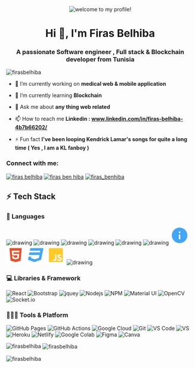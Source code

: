 <div align="center" ><img  height="50%" width="100%" alt="welcome to my profile!" src="https://cryptoslate.com/wp-content/uploads/2019/06/ethereum-long-cover.jpg"></div>
<h1 align="center">Hi 👋, I'm Firas Belhiba</h1>
<h3 align="center">A passionate Software engineer , Full stack & Blockchain developer from Tunisia</h3>



<p align="left"> <img src="https://komarev.com/ghpvc/?username=firasbelhiba&label=Profile%20views&color=0e75b6&style=flat" alt="firasbelhiba" /> </p>

- 🔭 I’m currently working on **medical web & mobile application**

- 🌱 I’m currently learning **Blockchain**

- 💬 Ask me about **any thing web related**

- 📫 How to reach me **Linkedin : www.linkedin.com/in/firas-belhiba-4b7b66202/**

- ⚡ Fun fact **I've been looping Kendrick Lamar's songs for quite a long time ( Yes , I am a KL fanboy )**

<h3 align="left">Connect with me:</h3>
<p align="left">
<a href="https://linkedin.com/in/firas belhiba" target="blank"><img align="center" src="https://raw.githubusercontent.com/rahuldkjain/github-profile-readme-generator/master/src/images/icons/Social/linked-in-alt.svg" alt="firas belhiba" height="30" width="40" /></a>
<a href="https://fb.com/firas ben hiba" target="blank"><img align="center" src="https://raw.githubusercontent.com/rahuldkjain/github-profile-readme-generator/master/src/images/icons/Social/facebook.svg" alt="firas ben hiba" height="30" width="40" /></a>
<a href="https://instagram.com/firas_benhiba" target="blank"><img align="center" src="https://raw.githubusercontent.com/rahuldkjain/github-profile-readme-generator/master/src/images/icons/Social/instagram.svg" alt="firas_benhiba" height="30" width="40" /></a>
<!-- <a href="https://www.leetcode.com/firasbelhiba" target="blank"><img align="center" src="https://raw.githubusercontent.com/rahuldkjain/github-profile-readme-generator/master/src/images/icons/Social/leet-code.svg" alt="firasbelhiba" height="30" width="40" /></a> -->
</p>

## ⚡ Tech Stack

### 🚀 Languages

<span>
<img src="https://upload.wikimedia.org/wikipedia/commons/thumb/6/6a/JavaScript-logo.png/600px-JavaScript-logo.png" alt="drawing" width="50"/>
<img src="https://bloqchain.ca/wp-content/uploads/2014/10/make-etheruem-smart-contracts-using-solidity-for-your-needs.jpeg" alt="drawing" width="50"/>
<img src="https://github.com/amandewatnitrr/amandewatnitrr/blob/main/imgs/raspberry-pi.svg" alt="drawing" width="50"/>
<img src="https://github.com/amandewatnitrr/amandewatnitrr/blob/main/imgs/php-1.svg" alt="drawing" width="50"/>
<img src="https://github.com/amandewatnitrr/amandewatnitrr/blob/main/imgs/python-5.svg" alt="drawing" width="50"/>
<img src="https://github.com/amandewatnitrr/amandewatnitrr/blob/main/imgs/mysql-6.svg" alt="drawing" width="50"/>
<img src="https://github.com/amandewatnitrr/amandewatnitrr/blob/main/imgs/readme.svg" alt="drawing" width="50"/>
<img src="https://github.com/amandewatnitrr/amandewatnitrr/blob/main/imgs/html.svg" alt="drawing" width="50"/>
<img src="https://github.com/amandewatnitrr/amandewatnitrr/blob/main/imgs/css.svg" alt="drawing" width="50"/>
<img src="https://github.com/amandewatnitrr/amandewatnitrr/blob/main/imgs/javascript.svg" alt="drawing" width="50"/>
<img src="https://github.com/amandewatnitrr/amandewatnitrr/blob/main/imgs/wolfram-language.svg" alt="drawing" width="50"/>
 </span>


### 💻 Libraries & Framework

![React](https://img.shields.io/badge/React-20232A?style=for-the-badge&logo=react&logoColor=61DAFB)
![Bootstrap](https://img.shields.io/badge/Bootstrap-563D7C?style=for-the-badge&logo=bootstrap&logoColor=white)
![jquey](https://img.shields.io/badge/jQuery-0769AD?style=for-the-badge&logo=jquery&logoColor=white)
![Nodejs](https://img.shields.io/badge/Node.js-339933?style=for-the-badge&logo=nodedotjs&logoColor=white)
![NPM](https://img.shields.io/badge/npm-CB3837?style=for-the-badge&logo=npm&logoColor=white)
![Material UI](https://img.shields.io/badge/Material--UI-0081CB?style=for-the-badge&logo=material-ui&logoColor=white)
![OpenCV](https://img.shields.io/badge/OpenCV-27338e?style=for-the-badge&logo=OpenCV&logoColor=white)
![Socket.io](https://img.shields.io/badge/Socket.io-010101?&style=for-the-badge&logo=Socket.io&logoColor=white)

### 🧑🏻‍💻 Tools & Platform

![GitHub Pages](https://img.shields.io/badge/GitHub_Pages-100000?style=for-the-badge&logo=github&logoColor=white)
![GitHub Actions](https://img.shields.io/badge/GitHub_Actions-2088FF?style=for-the-badge&logo=github-actions&logoColor=white)
![Google Cloud](https://img.shields.io/badge/Google_Cloud-4285F4?style=for-the-badge&logo=google-cloud&logoColor=white)
![Git](https://img.shields.io/badge/Git-F05032?style=for-the-badge&logo=git&logoColor=white)
![VS Code](https://img.shields.io/badge/Visual_Studio_Code-0078D4?style=for-the-badge&logo=visual%20studio%20code&logoColor=white)
![VS](https://img.shields.io/badge/Visual_Studio-5C2D91?style=for-the-badge&logo=visual%20studio&logoColor=white)
![Heroku](https://img.shields.io/badge/Heroku-430098?style=for-the-badge&logo=heroku&logoColor=white)
![Netlify](https://img.shields.io/badge/Netlify-00C7B7?style=for-the-badge&logo=netlify&logoColor=white)
![Google Colab](https://img.shields.io/badge/Colab-F9AB00?style=for-the-badge&logo=googlecolab&color=525252)
![Figma](https://img.shields.io/badge/Figma-F24E1E?style=for-the-badge&logo=figma&logoColor=white)
![Canva](https://img.shields.io/badge/Canva-%2300C4CC.svg?&style=for-the-badge&logo=Canva&logoColor=white)

<p><img align="left" src="https://github-readme-stats.vercel.app/api/top-langs/?username=firasbelhiba&layout=compact" alt="firasbelhiba" /></p>


<p>&nbsp;<img align="center" src="https://github-readme-stats.vercel.app/api?username=firasbelhiba&show_icons=true&locale=en" alt="firasbelhiba" /></p>

<p><img align="center" src="https://github-readme-streak-stats.herokuapp.com/?user=firasbelhiba&" alt="firasbelhiba" /></p>

